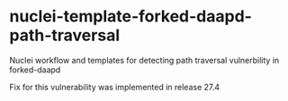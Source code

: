 # nuclei-template-forked-daapd-path-traversal
Nuclei workflow and templates for detecting path traversal vulnerbility in forked-daapd

Fix for this vulnerability was implemented in release 27.4
